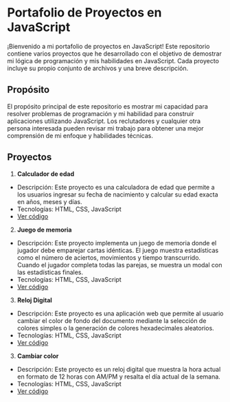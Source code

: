 # Portafolio de Proyectos en JavaScript

¡Bienvenido a mi portafolio de proyectos en JavaScript! Este repositorio contiene varios proyectos que he desarrollado con el objetivo de demostrar mi lógica de programación y mis habilidades en JavaScript. Cada proyecto incluye su propio conjunto de archivos y una breve descripción.

## Propósito

El propósito principal de este repositorio es mostrar mi capacidad para resolver problemas de programación y mi habilidad para construir aplicaciones utilizando JavaScript. Los reclutadores y cualquier otra persona interesada pueden revisar mi trabajo para obtener una mejor comprensión de mi enfoque y habilidades técnicas.

## Proyectos

1. **Calculador de edad**

- Descripción: Este proyecto es una calculadora de edad que permite a los usuarios ingresar su fecha de nacimiento y calcular su edad exacta en años, meses y días.
- Tecnologías: HTML, CSS, JavaScript
- [Ver código](https://github.com/CarlosJairo/javascript-projects/tree/main/01_AgeCalculator)

2. **Juego de memoria**

- Descripción: Este proyecto implementa un juego de memoria donde el jugador debe emparejar cartas idénticas. El juego muestra estadísticas como el número de aciertos, movimientos y tiempo transcurrido. Cuando el jugador completa todas las parejas, se muestra un modal con las estadísticas finales.
- Tecnologías: HTML, CSS, JavaScript
- [Ver código](https://github.com/CarlosJairo/javascript-projects/tree/main/02_DigitalClock)

3. **Reloj Digital**

- Descripción: Este proyecto es una aplicación web que permite al usuario cambiar el color de fondo del documento mediante la selección de colores simples o la generación de colores hexadecimales aleatorios.
- Tecnologías: HTML, CSS, JavaScript
- [Ver código](https://github.com/CarlosJairo/javascript-projects/tree/main/02_MemoryGame)

3. **Cambiar color**

- Descripción: Este proyecto es un reloj digital que muestra la hora actual en formato de 12 horas con AM/PM y resalta el día actual de la semana.
- Tecnologías: HTML, CSS, JavaScript
- [Ver código](https://github.com/CarlosJairo/javascript-projects/tree/main/02_ChangeColor)
